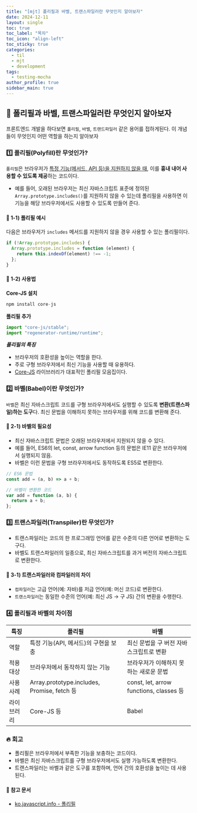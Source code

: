 ```yaml
---
title: "[mjt] 폴리필과 바벨, 트랜스파일러란 무엇인지 알아보자"
date: 2024-12-11
layout: single
toc: true
toc_label: "목차"
toc_icon: "align-left"
toc_sticky: true
categories:
  - til
  - mjt
  - development
tags:
  - testing-mocha
author_profile: true
sidebar_main: true
---
```


## :ledger: 폴리필과 바벨, 트랜스파일러란 무엇인지 알아보자

프론트엔드 개발을 하다보면 `폴리필`, `바벨`, `트랜드파일러` 같은 용어를 접하게된다. 이 개념들이 무엇인지 어떤 역할을 하는지 알아보자

### :one: 폴리필(Polyfill)란 무엇인가?

`폴리필`은 브라우저가 <u>특정 기능(메서드, API 등)을 지원하지 않을 때</u>, 이를 **흉내 내어 사용할 수 있도록 제공**하는 코드이다.

- 예를 들어, 오래된 브라우저는 최신 자바스크립트 표준에 정의된 `Array.prototype.includes()`를 지원하지 않을 수 있는데 폴리필을 사용하면 이 기능을 해당 브라우저에서도 사용할 수 있도록 만들어 준다.

#### :pushpin: 1-1) 폴리필 예시

다음은 브라우저가 `includes` 메서드를 지원하지 않을 경우 사용할 수 있는 폴리필이다.

```javascript
if (!Array.prototype.includes) {
  Array.prototype.includes = function (element) {
    return this.indexOf(element) !== -1;
  };
}
```

#### :pushpin: 1-2) 사용법

**Core-JS 설치**

```javascript
npm install core-js
```

**폴리필 추가**

```javascript
import "core-js/stable";
import "regenerator-runtime/runtime";
```

**_폴리필의 특징_**

- 브라우저의 호환성을 높이는 역할을 한다.
- 주로 구형 브라우저에서 최신 기능을 사용할 때 유용하다.
- [Core-JS](https://github.com/zloirock/core-js) 라이브러리가 대표적인 폴리필 모음집이다.

### :two: 바벨(Babel)이란 무엇인가?

`바벨`은 최신 자바스크립트 코드를 구형 브라우저에서도 실행할 수 있도록 **변환(트랜스파일)하는 도구**다. 최신 문법을 이해하지 못하는 브라우저를 위해 코드를 변환해 준다.

#### :pushpin: 2-1) 바벨의 필요성

- 최신 자바스크립트 문법은 오래된 브라우저에서 지원되지 않을 수 있다.
- 예를 들어, ES6의 let, const, arrow function 등의 문법은 IE11 같은 브라우저에서 실행되지 않음.
- 바벨은 이런 문법을 구형 브라우저에서도 동작하도록 ES5로 변환한다.

```javascript
// ES6 문법
const add = (a, b) => a + b;

// 바벨이 변환한 코드
var add = function (a, b) {
  return a + b;
};
```

### :three: 트랜스파일러(Transpiler)란 무엇인가?

- 트랜스파일러는 코드의 한 프로그래밍 언어를 같은 수준의 다른 언어로 변환하는 도구다.
- 바벨도 트랜스파일러의 일종으로, 최신 자바스크립트를 과거 버전의 자바스크립트로 변환한다.

#### :pushpin: 3-1) 트랜스파일러와 컴파일러의 차이

- `컴파일러`는 고급 언어(예: 자바)를 저급 언어(예: 머신 코드)로 변환한다.
- `트랜스파일러`는 동일한 수준의 언어(예: 최신 JS → 구 JS) 간의 변환을 수행한다.

### :four: 폴리필과 바벨의 차이점

| 특징       | 폴리필                                      | 바벨                                    |
| ---------- | ------------------------------------------- | --------------------------------------- |
| 역할       | 특정 기능(API, 메서드)의 구현을 보충        | 최신 문법을 구 버전 자바스크립트로 변환 |
| 적용 대상  | 브라우저에서 동작하지 않는 기능             | 브라우저가 이해하지 못하는 새로운 문법  |
| 사용 사례  | Array.prototype.includes, Promise, fetch 등 | const, let, arrow functions, classes 등 |
| 라이브러리 | Core-JS 등                                  | Babel                                   |

### :fire: 회고

- 폴리필은 브라우저에서 부족한 기능을 보충하는 코드이다.
- 바벨은 최신 자바스크립트를 구형 브라우저에서도 실행 가능하도록 변환한다.
- 트랜스파일러는 바벨과 같은 도구를 포함하며, 언어 간의 호환성을 높이는 데 사용된다.

#### :pushpin: 참고 문서

- [ko.javascript.info - 폴리필](https://ko.javascript.info/polyfills)
